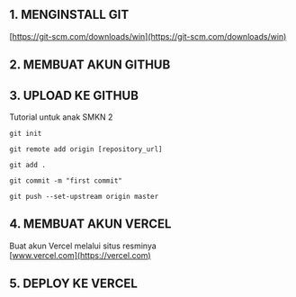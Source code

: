 ## 1. MENGINSTALL GIT
[https://git-scm.com/downloads/win](https://git-scm.com/downloads/win)
## 2. MEMBUAT AKUN GITHUB
## 3. UPLOAD KE GITHUB
Tutorial untuk anak SMKN 2
```
git init
```
```
git remote add origin [repository_url]
```
```
git add .
```
```
git commit -m "first commit"
```
```
git push --set-upstream origin master
```

## 4. MEMBUAT AKUN VERCEL
Buat akun Vercel melalui situs resminya\
[www.vercel.com](https://vercel.com)

## 5. DEPLOY KE VERCEL
